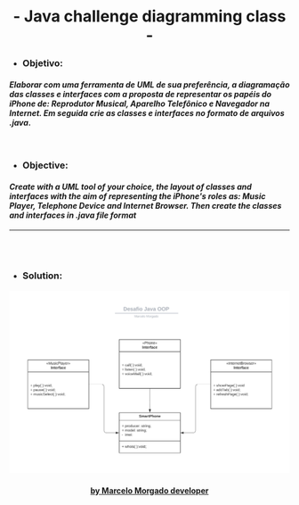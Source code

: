 <h1 align="center"> - Java challenge diagramming class - </h1>

- ### Objetivo:
#### *Elaborar com uma ferramenta de UML de sua preferência, a diagramação das classes e interfaces com a proposta de representar os papéis do iPhone de: Reprodutor Musical, Aparelho Telefônico e Navegador na Internet. Em seguida crie as classes e interfaces no formato de arquivos .java*.

<br>

- ### Objective:
#### *Create with a UML tool of your choice, the layout of classes and interfaces with the aim of representing the iPhone's roles as: Music Player, Telephone Device and Internet Browser. Then create the classes and interfaces in .java file format*

<hr>
</br>
</br>


- ### Solution:

<img src="./img.png">

<h4 align="center"><a href="https://github.com/marcelomorg"> by Marcelo Morgado developer </a></h4>